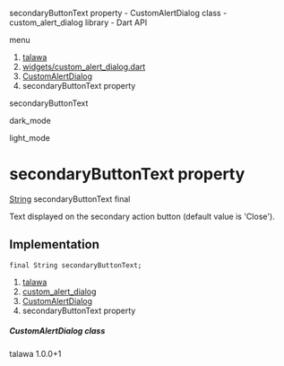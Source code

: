 




secondaryButtonText property - CustomAlertDialog class - custom\_alert\_dialog library - Dart API







menu

1. [talawa](../../index.html)
2. [widgets/custom\_alert\_dialog.dart](../../file-___home_harshil_Desktop_open-source_palisadoes_talawa_lib_widgets_custom_alert_dialog/)
3. [CustomAlertDialog](../../file-___home_harshil_Desktop_open-source_palisadoes_talawa_lib_widgets_custom_alert_dialog/CustomAlertDialog-class.html)
4. secondaryButtonText property

secondaryButtonText


dark\_mode

light\_mode




# secondaryButtonText property


[String](https://api.flutter.dev/flutter/dart-core/String-class.html)
secondaryButtonText
final

Text displayed on the secondary action button (default value is 'Close').


## Implementation

```
final String secondaryButtonText;
```

 


1. [talawa](../../index.html)
2. [custom\_alert\_dialog](../../file-___home_harshil_Desktop_open-source_palisadoes_talawa_lib_widgets_custom_alert_dialog/)
3. [CustomAlertDialog](../../file-___home_harshil_Desktop_open-source_palisadoes_talawa_lib_widgets_custom_alert_dialog/CustomAlertDialog-class.html)
4. secondaryButtonText property

##### CustomAlertDialog class





talawa
1.0.0+1






